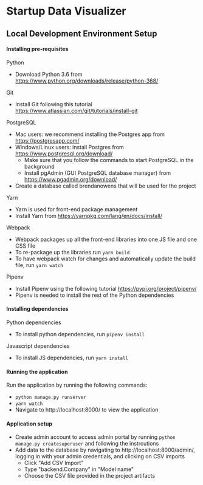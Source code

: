 # Startup Data Visualizer

## Local Development Environment Setup


#### Installing pre-requisites

Python
- Download Python 3.6 from https://www.python.org/downloads/release/python-368/

Git
- Install Git following this tutorial https://www.atlassian.com/git/tutorials/install-git

PostgreSQL
- Mac users: we recommend installing the Postgres app from https://postgresapp.com/
- Windows/Linux users: install Postgres from https://www.postgresql.org/download/
    - Make sure that you follow the commands to start PostgreSQL in the background
    - Install pgAdmin (GUI PostgreSQL database manager) from https://www.pgadmin.org/download/
- Create a database called brendanowens that will be used for the project
 

Yarn
- Yarn is used for front-end package management
- Install Yarn from https://yarnpkg.com/lang/en/docs/install/

Webpack
- Webpack packages up all the front-end libraries into one JS file and one CSS file
- To re-package up the libraries run `yarn build`
- To have webpack watch for changes and automatically update the build file, run `yarn watch`

Pipenv
- Install Pipenv using the following tutorial https://pypi.org/project/pipenv/
- Pipenv is needed to install the rest of the Python dependencies

#### Installing dependencies
Python dependencies
- To install python dependencies, run `pipenv install`

Javascript dependencies
- To install JS dependencies, run `yarn install`

#### Running the application
Run the application by running the following commands:
- `python manage.py runserver`
- `yarn watch`
- Navigate to http://localhost:8000/ to view the application

#### Application setup
- Create admin account to access admin portal by running `python manage.py createsuperuser` and following the instrcutions
- Add data to the database by navigating to http://localhost:8000/admin/, logging in with your admin credentials, and clicking on CSV imports
    - Click "Add CSV Import"
    - Type "backend.Company" in "Model name"
    - Choose the CSV file provided in the project artifacts




